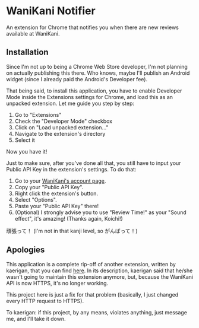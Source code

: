 WaniKani Notifier
=================

An extension for Chrome that notifies you when there are new reviews available at WaniKani.

Installation
------------

Since I'm not up to being a Chrome Web Store developer, I'm not planning on actually publishing this there.
Who knows, maybe I'll publish an Android widget (since I already paid the Android's Developer fee).

That being said, to install this application, you have to enable Developer Mode inside the Extensions settings for Chrome, and load this as an unpacked extension.
Let me guide you step by step:

1. Go to "Extensions"
2. Check the "Developer Mode" checkbox
3. Click on "Load unpacked extension..."
4. Navigate to the extension's directory
5. Select it

Now you have it!

Just to make sure, after you've done all that, you still have to input your Public API Key in the extension's settings.
To do that:

1. Go to your [WaniKani's account page](https://www.wanikani.com/account/).
2. Copy your "Public API Key".
3. Right click the extension's button.
4. Select "Options".
5. Paste your "Public API Key" there!
6. (Optional) I strongly advise you to use "Review Time!" as your "Sound effect", it's amazing! (Thanks again, Koichi!)

頑張って！ (I'm not in that kanji level, so がんばって！)

Apologies
---------

This application is a complete rip-off of another extension, written by kaerigan, that you can find [here](https://chrome.google.com/webstore/detail/wanikani-notifier/mnfjhdckfnpadljgejoahopllkipaokd).
In its description, kaerigan said that he/she wasn't going to maintain this extension anymore, but, because the WaniKani API is now HTTPS, it's no longer working.

This project here is just a fix for that problem (basically, I just changed every HTTP request to HTTPS).

To kaerigan: if this project, by any means, violates anything, just message me, and I'll take it down.
